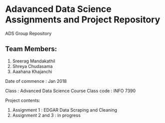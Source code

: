# Adavanced Data Science Assignments and Project Repository
ADS Group Repository

## Team Members:
  1. Sreerag Mandakathil
  2. Shreya Chudasama
  3. Aaahana Khajanchi

Date of commence : Jan 2018

Class : Advanced Data Science Course
Class code : INFO 7390

Project contents:
1. Assignment 1       : EDGAR Data Scraping and Cleaning 
2. Assignment 2 and 3 : in progress